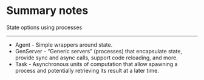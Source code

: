 # Summary notes

State options using processes
___

- Agent - Simple wrappers around state.
- GenServer - “Generic servers” (processes) that encapsulate state, provide sync and async calls, support code reloading, and more.
- Task - Asynchronous units of computation that allow spawning a process and potentially retrieving its result at a later time.
